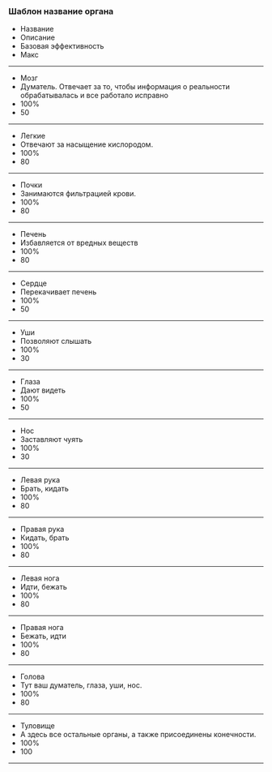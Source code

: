 ### Шаблон название органа
- Название
- Описание
- Базовая эффективность
- Макс

---

- Мозг
- Думатель. Отвечает за то, чтобы информация о реальности обрабатывалась и все работало исправно
- 100%
- 50

---

- Легкие
- Отвечают за насыщение кислородом.
- 100%
- 80

---

- Почки
- Занимаются фильтрацией крови.
- 100%
- 80

---

- Печень
- Избавляется от вредных веществ
- 100%
- 80

---

- Сердце
- Перекачивает печень
- 100%
- 50

---

- Уши
- Позволяют слышать
- 100%
- 30

---

- Глаза
- Дают видеть
- 100%
- 50

---

- Нос
- Заставляют чуять
- 100%
- 30

---

- Левая рука
- Брать, кидать
- 100%
- 80

---

- Правая рука
- Кидать, брать
- 100%
- 80

---

- Левая нога
- Идти, бежать
- 100%
- 80

---

- Правая нога
- Бежать, идти
- 100%
- 80

---

- Голова
- Тут ваш думатель, глаза, уши, нос.
- 100%
- 80

---

- Туловище
- А здесь все остальные органы, а также присоединены конечности.
- 100%
- 100

---